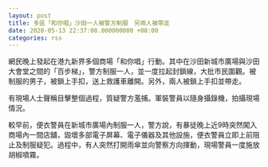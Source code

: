 ```yaml
---
layout: post
title: 多區「和你唱」沙田一人被警方制服　另兩人被帶走　
date: 2020-05-13 22:37:08.000000000 +08:00
categories: rss
---
```


網民晚上發起在港九新界多個商場「和你唱」行動。其中在沙田新城市廣場與沙田大會堂之間的「百步梯」，警方制服一人，並一度拉起封鎖線，大批市民圍觀。被制服的男子，被鎖上手扣，送上救護車離開。另外，兩人被鎖上手扣並帶走。

有現場人士聲稱目擊整個過程，質疑警方濫捕。軍裝警員以隨身攝錄機，拍攝現場情況。

較早前，便衣警員在新城市廣場內制服一人，警方說，有暴徒晚上近9時突然闖入商場內一間店舖，毀壞多部電子屏幕、電子儀器及其他設施，便衣警員立即上前阻止及制服疑犯。過程中，有人突然打開雨傘並向警察方向揮動，現場警員一度施放胡椒噴霧。
